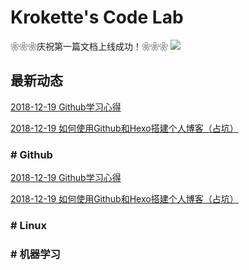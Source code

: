 # Krokette's Code Lab
❀❀❀庆祝第一篇文档上线成功！❀❀❀
![](http://05.imgmini.eastday.com/mobile/20171024/20171024100351_e3a15c61f4045a04909bedd528d559d8_1.jpeg)

## 最新动态
[2018-12-19 Github学习心得](20181219_Github学习心得.md)

[2018-12-19 如何使用Github和Hexo搭建个人博客（占坑）](20181219_如何使用Github和Hexo搭建个人博客.md)

### # Github
[2018-12-19 Github学习心得](20181219_Github学习心得.md)

[2018-12-19 如何使用Github和Hexo搭建个人博客（占坑）](20181219_如何使用Github和Hexo搭建个人博客.md)

### # Linux

### # 机器学习